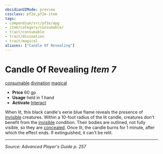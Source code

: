 ```yaml
---
obsidianUIMode: preview
cssclass: pf2e,pf2e-item
tags:
- compendium/src/pf2e/apg
- item/category/consumable/
- trait/consumable
- trait/divination
- trait/magical
aliases: ["Candle Of Revealing"]
---
```

# Candle Of Revealing *Item 7*  
[consumable](consumable.md "Consumable Item Trait")  [divination](divination.md "Divination School Trait")  [magical](magical.md "Magical Item Trait")  

- **Price** 60 gp
- **Usage** held in 1 hand
- **Activate** [Interact](interact.md)

When lit, this black candle's eerie blue flame reveals the presence of [invisible](conditions.md#Invisible) creatures. Within a 10-foot radius of the lit candle, creatures don't benefit from the [invisible](conditions.md#Invisible) condition. Their bodies are outlined, not fully visible, so they are [concealed](conditions.md#Concealed). Once lit, the candle burns for 1 minute, after which the effect ends. If extinguished, it can't be relit.


---
*Source: Advanced Player's Guide p. 257*